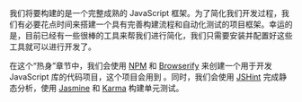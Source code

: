 我们将要构建的是一个完整成熟的 JavaScript 框架。为了简化我们开发过程，我们有必要花点时间来搭建一个具有完善构建流程和自动化测试的项目框架。幸运的是，目前已经有一些很棒的工具来帮我们进行简化，我们只需要安装并配置好这些工具就可以进行开发了。

在这个“热身”章节中，我们会使用 [NPM](https://npmjs.org/) 和 [Browserify](http://browserify.org/) 来创建一个用于开发 JavaScript 库的代码项目，这个项目会用到 。同时，我们会使用 [JSHint](https://jshint.com/) 完成静态分析，使用 [Jasmine](https://jasmine.github.io/2.0/introduction.html) 和 [Karma](http://karma-runner.github.io/) 构建单元测试。